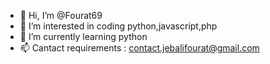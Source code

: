 - 👋 Hi, I’m @Fourat69
- 👀 I’m interested in coding python,javascript,php
- 🌱 I’m currently learning python
- 📫 Cantact requirements :
   contact.jebalifourat@gmail.com


<!---
Fourat69/Fourat69 is a ✨ special ✨ repository because its `README.md` (this file) appears on your GitHub profile.
You can click the Preview link to take a look at your changes.
--->
